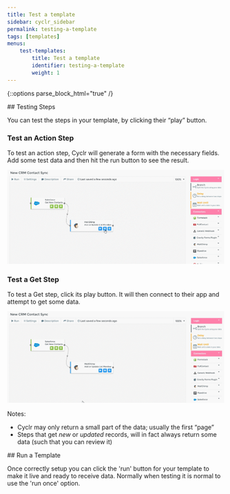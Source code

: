 ```yaml
---
title: Test a template
sidebar: cyclr_sidebar
permalink: testing-a-template
tags: [templates]
menus:
    test-templates:
        title: Test a template
        identifier: testing-a-template
        weight: 1
---
```

{::options parse_block_html="true" /}
<section class="card py-5 my-5">
## Testing Steps

You can test the steps in your template, by clicking their “play” button.

### Test an Action Step

To test an action step, Cyclr will generate a form with the necessary fields. Add some test data and then hit the run button to see the result.

![](./images/test-action-step.gif)

### Test a Get Step

To test a Get step, click its play button. It will then connect to their app and attempt to get some data.

![](./images/test-get-step.gif)

Notes:

*   Cyclr may only return a small part of the data; usually the first “page”
*   Steps that get _new_ or _updated_ records, will in fact always return some data (such that you can review it)


</section>
<section class="card py-5 my-5">
## Run a Template

Once correctly setup  you can click the 'run' button for your template to make it live and ready to receive data. Normally when testing it is normal to use the 'run once' option.


</section>
